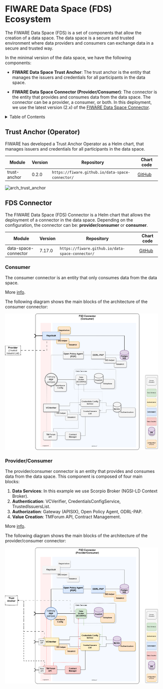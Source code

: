 # FIWARE Data Space (FDS) Ecosystem

The FIWARE Data Space (FDS) is a set of components that allow the creation of a data space. The data space is a secure and trusted environment where data providers and consumers can exchange data in a secure and trusted way.

In the minimal version of the data space, we have the following components:

- **FIWARE Data Space Trust Anchor**: The trust anchor is the entity that manages the issuers and credentials for all participants in the data space.

- **FIWARE Data Space Connector (Provider/Consumer)**: The connector is the entity that provides and consumes data from the data space. The connector can be a provider, a consumer, or both. In this deployment, we use the latest version (2.x) of the [FIWARE Data Space Connector](https://github.com/FIWARE/data-space-connector).

<!-- TABLE OF CONTENTS -->
<details>
  <summary>Table of Contents</summary>
  <ol>
    <li>
        <a href="#trust-anchor-operator">Trust Anchor (Operator)</a>
    </li>
    <li>
        <a href="#fds-connector">FDS Connector</a>
        <ul>
            <li><a href="#consumer">Consumer</a></li>
            <li><a href="#providerconsumer">Provider/Consumer</a></li>
        </ul>
    </li>
  </ol>
</details>

## Trust Anchor (Operator)

FIWARE has developed a Trust Anchor Operator as a Helm chart, that manages issuers and credentials for all participants in the data space. 

| Module       | Version | Repository | Chart code |
| ------------ | ------- | ---------- | ----------- |
| trust-anchor | 0.2.0   | `https://fiware.github.io/data-space-connector/` | [GitHub](https://github.com/FIWARE/data-space-connector/tree/main/charts/trust-anchor) |

![arch_trust_anchor](./images/trust_anchor_arch.png)

## FDS Connector

The FIWARE Data Space (FDS) Connector is a Helm chart that allows the deployment of a connector in the data space. Depending on the configuration, the connector can be: **provider/consumer** or **consumer**.

| Module               | Version | Repository | Chart code |
| -------------------- | ------- | ---------- | ---------- |
| data-space-connector | 7.17.0  | `https://fiware.github.io/data-space-connector/` | [GitHub](https://github.com/FIWARE/data-space-connector/tree/main/charts/data-space-connector) |

### Consumer

The consumer connector is an entity that only consumes data from the data space.

More [info](https://github.com/FIWARE/data-space-connector/blob/main/doc/deployment-integration/local-deployment/LOCAL.MD#the-data-consumer).

The following diagram shows the main blocks of the architecture of the consumer connector:

![arch_consumer](./images/consumer_arch.png)

### Provider/Consumer

The provider/consumer connector is an entity that provides and consumes data from the data space. This component is composed of four main blocks:

1. **Data Services**: In this example we use Scorpio Broker (NGSI-LD Context Broker).
2. **Authentication**: VCVerifier, CredentialsConfigService, TrustedIssuersList.
3. **Authorization**: Gateway (APISIX), Open Policy Agent, ODRL-PAP.
4. **Value Creation**: TMForum API, Contract Management.

More [info](https://github.com/FIWARE/data-space-connector/blob/main/doc/deployment-integration/local-deployment/LOCAL.MD#the-data-provider).

The following diagram shows the main blocks of the architecture of the provider/consumer connector:

![arch_provider](./images/provider_arch.png)